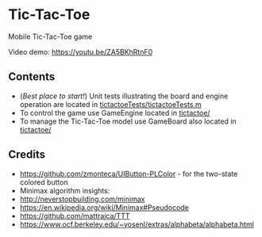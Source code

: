 # Tic-Tac-Toe
Mobile Tic-Tac-Toe game

Video demo: https://youtu.be/ZA5BKhRtnF0

## Contents

* (_Best place to start!_) Unit tests illustrating the board and engine operation are located in [tictactoeTests/tictactoeTests.m](tictactoeTests/tictactoeTests.m)
* To control the game use GameEngine located in [tictactoe/](tictactoe)
* To manage the Tic-Tac-Toe model use GameBoard also located in [tictactoe/](tictactoe)

## Credits

* https://github.com/zmonteca/UIButton-PLColor - for the two-state colored button
* Minimax algorithm insights:
 * http://neverstopbuilding.com/minimax
 * https://en.wikipedia.org/wiki/Minimax#Pseudocode
 * https://github.com/mattrajca/TTT
 * https://www.ocf.berkeley.edu/~yosenl/extras/alphabeta/alphabeta.html
